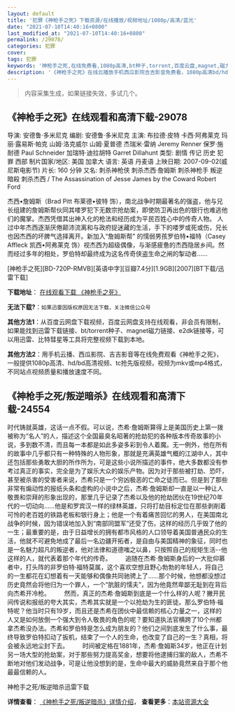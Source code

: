 ```yaml
---
layout: default
title: '犯罪《神枪手之死》下载资源/在线播放/视频地址/1080p/高清/蓝光'
date: "2021-07-10T14:40:16+0800"
last_modified_at: "2021-07-10T14:40:16+0800"
permalink: /29078/
categories: 犯罪
cover:
tags: 犯罪
keywords: '神枪手之死,在线免费看,1080p高清,bt种子,torrent,百度云盘,magnet,磁力链,迅雷下载资源'
description: '《神枪手之死》在线云播放手机西瓜影院吉吉影音免费看，1080p高清bd/hd未删减完整版和tc抢先枪版，mkv/mp4格式，附带bt/torrent种子、magnet/磁力链、百度云盘、网盘资源迅雷下载链接'
---
```


>内容采集生成，如果链接失效，多试几个。


## 《神枪手之死》在线观看和高清下载-29078

导演: 安德鲁·多米尼克 编剧: 安德鲁·多米尼克 主演: 布拉德·皮特 卡西·阿弗莱克 玛丽·露易斯·帕克 山姆·洛克威尔 山姆·夏普德 杰瑞米·雷纳 Jeremy Renner 保罗·施耐德 Paul Schneider 加瑞特·迪拉胡特 Garret Dillahunt 类型: 剧情 传记 历史 犯罪 西部 制片国家/地区: 美国 加拿大 语言: 英语 丹麦语 上映日期: 2007-09-02(威尼斯电影节) 片长: 160 分钟 又名: 刺杀神枪侠 刺杀杰西·詹姆斯 刺杀神枪手 叛逆暗殺 刺杀杰西 / The Assassination of Jesse James by the Coward Robert Ford

杰西•詹姆斯（Brad Pitt 布莱德•彼特 饰），南北战争时期最著名的强盗，他与兄长组建的詹姆斯帮伙同其喽罗犯下无数宗抢劫案，即使防卫再出色的银行也难逃他们的魔掌。杰西凭借其出神入化的枪法和经历成为平民百姓心中的传奇人物。 人过中年杰西逐渐厌倦颠沛流离和与政府捉迷藏的生活，手下的喽罗或死或伤，兄长也因杰西的坏脾气选择离开。新加入“詹姆斯帮” 的懦弱男孩罗伯特•福特（Casey Affleck 凯西•阿弗莱克 饰）视杰西为超级偶像，与渐感疲惫的杰西隐居乡间。然而经过多年的相处，罗伯特却最终成为这名传奇侠盗生命之闸的掣动者……


[神枪手之死][BD-720P-RMVB][英语中字][豆瓣7.4分][1.9GB][2007][BT下载/迅雷下载]

**下载地址**： [在线观看下载 《神枪手之死》](https://www.btdx8.com/torrent/shenqiangshouzhisi_2007.html) 


**无法下载?**：`如果迅雷因版权原因无法下载，关注微信公众号 `

**其他方法1**：从百度云网盘下载视频，百度云网盘支持在线观看，非会员有限制，如果能找到迅雷下载链接、bt/torrent种子、magnet磁力链接、e2dk链接等，可以用迅雷、比特彗星等工具将完整视频下载到本地。

**其他方法2**：用手机云播、西瓜影院、吉吉影音等在线免费观看《神枪手之死》，一般提供1080p高清、hd/bd高清视频、tc抢先版视频，视频为mkv或mp4格式，不同站点视频质量和播放速度不同。


## 《神枪手之死/叛逆暗杀》在线观看和高清下载-24554

时代铸就英雄，这话一点不假。可以说，杰希&middot;詹姆斯算得上是美国历史上第一拨被称为“名人”的人，描述这个全国最臭名昭著的抢劫犯的各种版本传奇故事的小说，多到数不清，而且每一本都是如此多姿多彩到令人着魔。无一例外，他在所有的故事中几乎都只有一种特殊的人物形象，那就是充满英雄气概的江湖中人，其中还包括那些勇敢大胆的所作所为，可是这些小说所描述的事件，绝大多数都没有参考过真正的事实，完全是为了娱乐大众的娱乐产物。因为对于那些被打劫、恐吓，甚至被杀害的受害者来说，杰希只是一个穷凶极恶的亡命之徒而已。但是到了那些非常有煽动性的报纸头条和虚构的小说中之后，杰希·詹姆斯却一直是以一种让人敬畏和崇拜的形象出现的，那里几乎记录了杰希以及他的抢劫团伙在19世纪70年代的一切动向&hellip;…他是和罗宾汉一样的绿林英雄，只将打劫目标定位在那些剥削着可怜的老百姓的铁路老板和银行身上；他是一个有着痛苦回忆的男人，在美国南北战争的时候，因为错误地加入到“南部同盟军&rdquo;还受了伤，这样的经历几乎毁了他的一生；最重要的是，由于日益增长的拥有都市风格的人口领导着美国普通民众的生活，他就不可避免地成了最后一名边疆开拓者，是自由与美国精神的象征，同时也是一名魅力超凡的叛逆者，他对法律和道德嗤之以鼻，只按照自己的规矩生活--他这样的人，就代表着那个年代的传奇。 　　追随在杰希&middot;詹姆斯身后的一大批仰慕者中，打头阵的非罗伯特&middot;福特莫属，这个喜欢空想且野心勃勃的年轻人，将自己的一生都花在幻想着有一天能够和偶像共同驰骋上了……那个时候，他想都没想过历史竟然会将他归为一个罪人，一个&ldquo;肮脏的懦夫&rdquo;，因为他竟然卑鄙无耻到在背后向杰希开冷枪。 　　然而，真正的杰希&middot;詹姆斯到底是一个什么样的人呢？撇开民间传说和报纸的夸大其实，杰希其实就是一个以抢劫为生的匪徒。那么罗伯特·福特呢？他当时只有19岁，而且还是杰希在团伙中最信赖的核心力量之一，这样的人又是如何放倒一个强大到令人敬畏的角色的呢？要知道执法官横跨了10个州都拿杰希没办法。杰希和罗伯特是怎么成为朋友的？他们之间到底发生了什么事，最终导致罗伯特扣动了扳机，结束了一个人的生命，也改变了自己的一生？真相，将会被永远地尘封下去。 　　时间被定格在1881年，杰希·詹姆斯34岁，他正在计划另一场大型的抢劫案，对于那些努力提高奖金，想要将他逮捕归案的敌人，杰希不断地对他们发动战争，可是让他没想到的是，生命中最大的威胁竟然来自于那个他最最信赖的人。


神枪手之死/叛逆暗杀迅雷下载

**详情查看**： [《神枪手之死/叛逆暗杀》详情介绍](/movie/24554/)， **查看更多**：[本站资源大全](/movie/t/all/)

